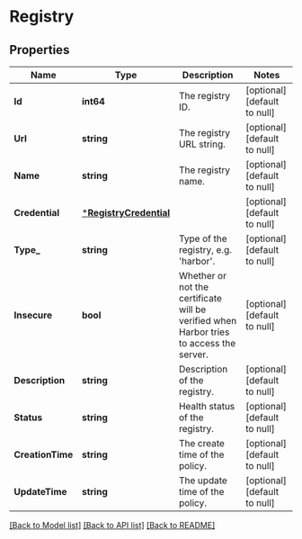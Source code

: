 # Registry

## Properties
Name | Type | Description | Notes
------------ | ------------- | ------------- | -------------
**Id** | **int64** | The registry ID. | [optional] [default to null]
**Url** | **string** | The registry URL string. | [optional] [default to null]
**Name** | **string** | The registry name. | [optional] [default to null]
**Credential** | [***RegistryCredential**](RegistryCredential.md) |  | [optional] [default to null]
**Type_** | **string** | Type of the registry, e.g. &#x27;harbor&#x27;. | [optional] [default to null]
**Insecure** | **bool** | Whether or not the certificate will be verified when Harbor tries to access the server. | [optional] [default to null]
**Description** | **string** | Description of the registry. | [optional] [default to null]
**Status** | **string** | Health status of the registry. | [optional] [default to null]
**CreationTime** | **string** | The create time of the policy. | [optional] [default to null]
**UpdateTime** | **string** | The update time of the policy. | [optional] [default to null]

[[Back to Model list]](../README.md#documentation-for-models) [[Back to API list]](../README.md#documentation-for-api-endpoints) [[Back to README]](../README.md)

